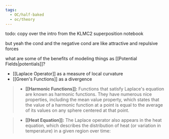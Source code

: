 ```yaml
---
tags:
  - OC/half-baked
  - oc/theory
---
```


todo: copy over the intro from the KLMC2 superposition notebook

but yeah the cond and the negative cond are like attractive and repulsive forces

what are some of the benefits of modeling things as [[Potential Fields|potentials]]?

- [[Laplace Operator]] as a measure of local curvature
- [[Green's Functions]] as a divergence

>- **[[Harmonic Functions]]:** Functions that satisfy Laplace's equation are known as harmonic functions. They have numerous nice properties, including the mean value property, which states that the value of a harmonic function at a point is equal to the average of its values on any sphere centered at that point.

>- **[[Heat Equation]]:** The Laplace operator also appears in the heat equation, which describes the distribution of heat (or variation in temperature) in a given region over time:

